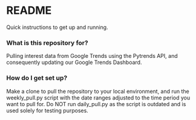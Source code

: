 # README #

Quick instructions to get up and running. 

### What is this repository for? ###

Pulling interest data from Google Trends using the Pytrends API, and consequently updating our Google Trends Dashboard. 

### How do I get set up? ###

Make a clone to pull the repository to your local environment, and run the weekly_pull.py script with the date ranges adjusted to the time period you want to pull for.
Do NOT run daily_pull.py as the script is outdated and is used solely for testing purposes. 
